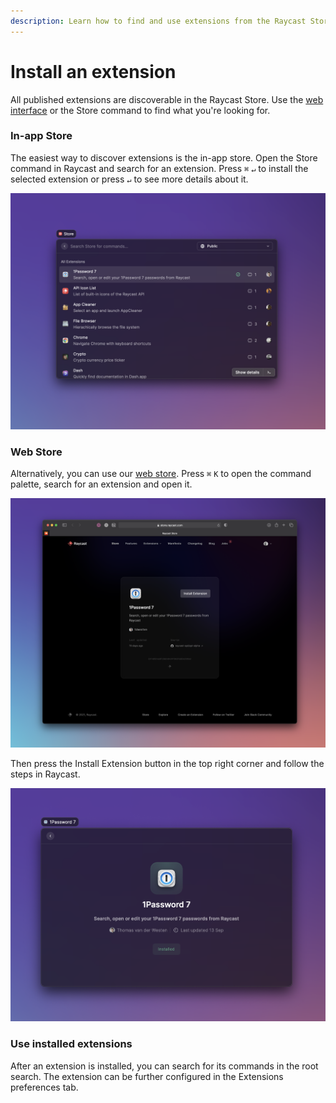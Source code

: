 ```yaml
---
description: Learn how to find and use extensions from the Raycast Store.
---
```


# Install an extension

All published extensions are discoverable in the Raycast Store. Use the [web interface](https://raycast.com/store) or the Store command to find what you're looking for.

### In-app Store

The easiest way to discover extensions is the in-app store. Open the Store command in Raycast and search for an extension. Press `⌘` `↵` to install the selected extension or press `↵` to see more details about it.

![Store in Raycast](../.gitbook/assets/cleanshot-2021-09-28-at-11.19.11-2x.png)

### Web Store

Alternatively, you can use our [web store](https://raycast.com/store). Press `⌘` `K` to open the command palette, search for an extension and open it. 

![](../.gitbook/assets/cleanshot-2021-09-28-at-11.22.30-2x.png)

Then press the Install Extension button in the top right corner and follow the steps in Raycast.

![](../.gitbook/assets/cleanshot-2021-09-28-at-11.22.45-2x.png)

### Use installed extensions

After an extension is installed, you can search for its commands in the root search. The extension can be further configured in the Extensions preferences tab.
